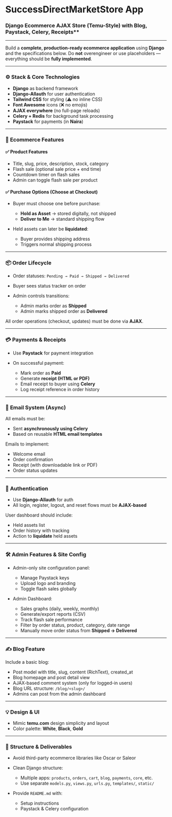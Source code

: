 # SuccessDirectMarketStore App

###  Django Ecommerce AJAX Store (Temu-Style) with Blog, Paystack, Celery, Receipts**

---

Build a **complete, production-ready ecommerce application** using **Django** and the specifications below. Do **not** overengineer or use placeholders — everything should be **fully implemented**.

---

### ⚙️ **Stack & Core Technologies**

* **Django** as backend framework
* **Django-Allauth** for user authentication
* **Tailwind CSS** for styling (⚠️ no inline CSS)
* **Font Awesome** icons (❌ no emojis)
* **AJAX everywhere** (no full-page reloads)
* **Celery + Redis** for background task processing
* **Paystack** for payments (in **Naira**)

---

### 🛒 **Ecommerce Features**

#### ✅ Product Features

* Title, slug, price, description, stock, category
* Flash sale (optional sale price + end time)
* Countdown timer on flash sales
* Admin can toggle flash sale per product

#### ✅ Purchase Options (Choose at Checkout)

* Buyer must choose one before purchase:

  * **Hold as Asset** → stored digitally, not shipped
  * **Deliver to Me** → standard shipping flow
* Held assets can later be **liquidated**:

  * Buyer provides shipping address
  * Triggers normal shipping process

---

### 📦 **Order Lifecycle**

* Order statuses:
  `Pending → Paid → Shipped → Delivered`
* Buyer sees status tracker on order
* Admin controls transitions:

  * Admin marks order as **Shipped**
  * Admin marks shipped order as **Delivered**

All order operations (checkout, updates) must be done via **AJAX**.

---

### 💳 **Payments & Receipts**

* Use **Paystack** for payment integration
* On successful payment:

  * Mark order as **Paid**
  * Generate **receipt (HTML or PDF)**
  * Email receipt to buyer using **Celery**
  * Log receipt reference in order history

---

### 📨 **Email System (Async)**

All emails must be:

* Sent **asynchronously using Celery**
* Based on reusable **HTML email templates**

Emails to implement:

* Welcome email
* Order confirmation
* Receipt (with downloadable link or PDF)
* Order status updates

---

### 🔐 **Authentication**

* Use **Django-Allauth** for auth
* All login, register, logout, and reset flows must be **AJAX-based**

User dashboard should include:

* Held assets list
* Order history with tracking
* Action to **liquidate** held assets

---

### 🛠️ **Admin Features & Site Config**

* Admin-only site configuration panel:

  * Manage Paystack keys
  * Upload logo and branding
  * Toggle flash sales globally
* Admin Dashboard:

  * Sales graphs (daily, weekly, monthly)
  * Generate/export reports (CSV)
  * Track flash sale performance
  * Filter by order status, product, category, date range
  * Manually move order status from **Shipped → Delivered**

---

### ✍️ **Blog Feature**

Include a basic blog:

* Post model with title, slug, content (RichText), created\_at
* Blog homepage and post detail view
* AJAX-based comment system (only for logged-in users)
* Blog URL structure: `/blog/<slug>/`
* Admins can post from the admin dashboard

---

### 💡 **Design & UI**

* Mimic **temu.com** design simplicity and layout
* Color palette: **White**, **Black**, **Gold**

---

### 🔧 **Structure & Deliverables**

* Avoid third-party ecommerce libraries like Oscar or Saleor
* Clean Django structure:

  * Multiple apps: `products`, `orders`, `cart`, `blog`, `payments`, `core`, etc.
  * Use separate `models.py`, `views.py`, `urls.py`, `templates/`, `static/`
* Provide `README.md` with:

  * Setup instructions
  * Paystack & Celery configuration


